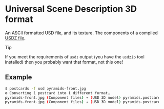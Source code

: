 # Universal Scene Description 3D format

An ASCII formatted USD file, and its texture. The components of a compiled [USDZ file](usdz.md).

> [!TIP]
> If you meet the requirements of `usdz` output (you have the `usdzip` tool installed) then you probably want that format, not this one!

## Example

```sh
$ postcards -f usd pyramids-front.jpg
⚙︎ Converting 1 postcard into 1 different format…
pyramids-front.jpg (Component files) → (USD 3D model) pyramids.postcard.usd
pyramids-front.jpg (Component files) → (USD 3D model) pyramids.postcard-texture.jpg
```
